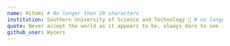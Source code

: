 ```yaml
---
name: Hitomi # No longer than 28 characters
institution: Southern University of Science and Technology 🚩 # no longer than 58 characters
quote: Never accept the world as it appears to be, always dare to see it for what it could be.
github_user: Wycers
---
```

